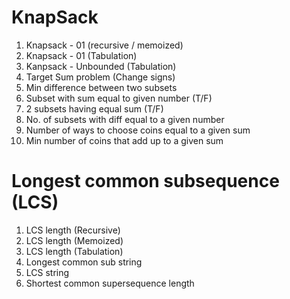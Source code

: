 # KnapSack

1. Knapsack - 01 (recursive / memoized)
2. Knapsack - 01 (Tabulation)
3. Kanpsack - Unbounded (Tabulation)
4. Target Sum problem (Change signs)
5. Min difference between two subsets
6. Subset with sum equal to given number (T/F)
7. 2 subsets having equal sum (T/F)
8. No. of subsets with diff equal to a given number
9. Number of ways to choose coins equal to a given sum
10. Min number of coins that add up to a given sum

# Longest common subsequence (LCS)
1. LCS length (Recursive)
2. LCS length (Memoized)
3. LCS length (Tabulation)
4. Longest common sub string
5. LCS string
6. Shortest common supersequence length
